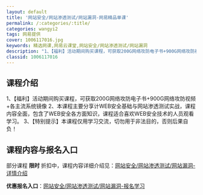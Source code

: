 ```yaml
---
layout: default
title: '网站安全/网站渗透测试/网站漏洞-网易精品单课'
permalink: /:categories/:title/
categories: wangyi2
tags: 网易提供
cover: 1006117016.jpg
keywords: 精选网课,网易云课堂,网站安全/网站渗透测试/网站漏洞
description: "1、【福利】活动期间购买课程，可获取200G网络攻防电子书+900G网络攻防视频+各主流系统镜像2、本课程主要分享计WEB安全基础与网站渗透测试实战，课程内容全面，包含了WEB安全各方面知识"
classid: 1006117016
---
```


## 课程介绍

1、【福利】活动期间购买课程，可获取200G网络攻防电子书+900G网络攻防视频+各主流系统镜像
2、本课程主要分享计WEB安全基础与网站渗透测试实战，课程内容全面，包含了WEB安全各方面知识，课程适合喜欢WEB安全技术的人员观看学习。
3、【特别提示】本课程仅用学习交流，切勿用于非法目的，否则后果自负！

## 课程内容与报名入口

部分课程 **限时** 折扣中，课程内容详细介绍见：[网站安全/网站渗透测试/网站漏洞-详情介绍](https://study.163.com/course/introduction/1006117016.htm?share=1&shareId=1025206652&utm_campaign=share&utm_medium=iphoneShare&utm_source=&utm_u=1025206652)

**优惠报名入口**：[网站安全/网站渗透测试/网站漏洞-报名学习](https://study.163.com/course/introduction/1006117016.htm?share=1&shareId=1025206652&utm_campaign=share&utm_medium=iphoneShare&utm_source=&utm_u=1025206652)

